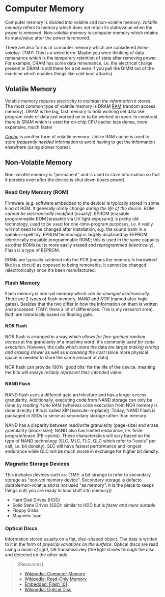 
# Computer Memory
Computer memory is divided into volatile and non-volatile memory. *Volatile memory* refers to memory which does not retain its state/value when the power is removed. *Non-volatile memory* is computer memory which retains its state/value after the power is removed.

There are also forms of computer memory which are considered *Semi-volatile*. (TMY: This is a weird term. Maybe you were thinking of data remanance which is the temporary retention of state after removing power. For example, DRAM has some data rememance, i.e. the electrical charge present in DRAM is still there for a bit even if you pull the DIMM out of the machine which enables things like cold boot attacks)
## Volatile Memory
Volatile memory *requires electricity to maintain the information it stores*. The most common type of volatile memory is DRAM [RAM](/computers/RAM.md) (random access memory). DRAM is the big, fast memory to hold working set data like program code or data just worked on or to be worked on soon. In constrast, there is SRAM which is used for on-chip CPU cache: less dense, more expensive, much faster

[*Cache*](/computers/cache.md) is another form of volatile memory. Unlike RAM cache is used to store *frequently needed* information to avoid having to get the information elsewhere (using slower routes).
## Non-Volatile Memory
Non-volatile memory is "permanent" and is used to store information so that it persists even after the device is shut down (loses power).
### Read Only Memory (ROM)
Firmware (e.g. software embedded to the device) is typically stored in some kind of ROM. It generally *rarely change during the life of the device*. ROM *cannot be electronically modified* (usually). EPROM (erasable programmable ROM [erasable via UV light exposure]) is pretty old technology, used to be used for one-time-program purposes, i.e. it really will not need to be changed after installation, e.g. the sound bank in a speak-n-spell toy. EPROM technology is largely displaced by EEPROM (electrically erasable programmable ROM); this is used in the same capacity as other ROMs but is more easily erased and reprogrammed (electrically). Flash is a type of EEPROM.

ROMs are typically soldered into the PCB (means the memory *is hardwired* like in a circuit) as opposed to being removable. It cannot be changed (electronically) once it's been manufactured.

### Flash Memory
Flash memory is non-vol memory which *can be changed electronically*. There are 2 types of flash memory, *NAND* and *NOR* (named after logic gates). Besides that the two differ in how the information on them is written and accessed. (TMY: there a lot of differences. This is my research area). Both are historically based on floating gate.
#### NOR Flash
NOR flash is arranged in a way which *allows for fine-grained random access* at the granularity of a machine word. It's commonly *used for code execution*. However, the cells which store the data are larger *making writing and erasing slower* as well as *increasing the cost* (since more physical space is needed to store the same amount of data).

NOR flash can provide 100% 'good bits' for the life of the device, meaning the bits will always *reliably represent their intended value*.

#### NAND Flash
NAND flash uses a different gate architecture and has a larger access granularity. Additionally, executing code from NAND storage can only be done by *reading it into RAM* (whereas code execution from NOR memory is done directly ( this is called XIP [execute-in-place]). Today, NAND Flash is packaged in SSDs to serve as secondary storage rather than memory

NAND has a disparity between read/write granularity (page-size) and erase granularity (block-size); NAND also has limited endurance, i.e. finite program/erase (PE-cycles). These characterstics will vary based on the type of NAND technology (SLC, MLC, TLC, QLC which refer to "levels" per cell, i.e. bit density). SLC will have fastest performance and longest endurance while QLC will be much worse in exchange for higher bit density.

### Magnetic Storage Devices
This includes devices such as: (TMY: a bit strange to refer to secondary storage as "non-vol memory device". Secondary storage is defacto durable/non-volatile and is not used "as memory". It is the place to keeps things until you are ready to load stuff into memory))
- Hard Disk Drives (HDD)
- Solid State Drives (SSD): similar to HDD but is *faster and more durable*
- Floppy Disks
- Magnetic tape
### Optical Discs
Information stored usually on a flat, disc-shaped object. The data is written to it in the form of *physical variations on the surface*. Optical discs are read using *a beam of light*, OR transmissivley (the light shines through the disc and detected on the other side.

> [!Resources]
> - [Wikipedia: Computer Memory](https://en.wikipedia.org/wiki/Computer_memory)
> - [Wikipedia: Read-Only Memory](https://en.wikipedia.org/wiki/Read-only_memory)
> - [Embedded: Flash 101](https://www.embedded.com/flash-101-nand-flash-vs-nor-flash/)
> - [Wikipedia: Optical Disc](https://en.wikipedia.org/wiki/Optical_disc)

